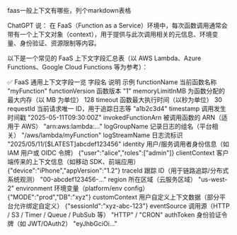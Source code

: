 

faas一般上下文有哪些，列个markdown表格


ChatGPT 说：
在 FaaS（Function as a Service）环境中，每次函数调用通常会带有一个上下文对象（context），用于提供与此次调用相关的元信息、环境变量、身份验证、资源限制等内容。

以下是一个常见的 FaaS 上下文字段汇总表（以 AWS Lambda、Azure Functions、Google Cloud Functions 等为参考）：

✅ FaaS 通用上下文字段一览
字段名	说明	示例
functionName	当前函数名称	"myFunction"
functionVersion	函数版本	"1"
memoryLimitInMB	为函数分配的最大内存（以 MB 为单位）	128
timeout	函数最大执行时间（以秒为单位）	30
requestId	当前请求唯一 ID，用于追踪日志等	"a1b2c3d4"
timestamp	调用发生时间戳	"2025-05-11T09:30:00Z"
invokedFunctionArn	被调用函数的 ARN（适用于 AWS）	"arn:aws:lambda:..."
logGroupName	记录日志的组名（平台相关）	"/aws/lambda/myFunction"
logStreamName	日志流标识	"2025/05/11/[$LATEST]abcdef123456"
identity	用户/服务调用者身份信息（如 IAM 用户或 OIDC 令牌）	{"user":"alice","roles":["admin"]}
clientContext	客户端传来的上下文信息（如移动 SDK、前端应用）	{"device":"iPhone","appVersion":"1.2"}
traceId	跟踪 ID（用于链路追踪/分布式系统观测）	"00-abcdef123456-..."
region	所在区域（云服务区域）	"us-west-2"
environment	环境变量（platform/env config）	{"MODE":"prod","DB":"xyz"}
customContext	用户自定义上下文数据（部分平台允许绑定自定义）	{"sessionId":"xyz-abc-123"}
eventSource	调用源（HTTP / S3 / Timer / Queue / PubSub 等）	"HTTP" / "CRON"
authToken	身份验证令牌（如 JWT/OAuth2）	"eyJhbGciOi..."